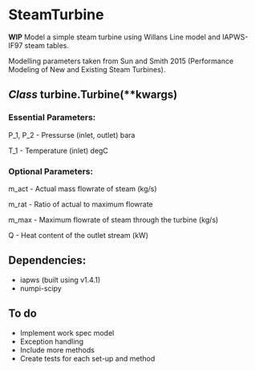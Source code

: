 # SteamTurbine
**WIP** Model a simple steam turbine using Willans Line model and IAPWS-IF97 steam tables.

Modelling parameters taken from Sun and Smith 2015 (Performance Modeling of New and Existing Steam Turbines).

## *Class* turbine.Turbine(\*\*kwargs)
### Essential Parameters:
P_1, P_2  - Pressurse (inlet, outlet) bara

T_1       - Temperature (inlet) degC

### Optional Parameters:
m_act     - Actual mass flowrate of steam (kg/s)

m_rat     - Ratio of actual to maximum flowrate

m_max     - Maximum flowrate of steam through the turbine (kg/s)

Q         - Heat content of the outlet stream (kW)

## Dependencies:
* iapws (built using v1.4.1)
* numpi-scipy

## To do

* Implement work spec model
* Exception handling
* Include more methods
* Create tests for each set-up and method
